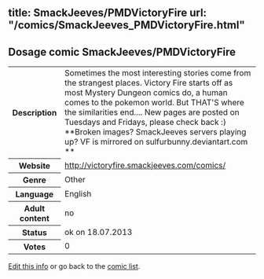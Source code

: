 title: SmackJeeves/PMDVictoryFire
url: "/comics/SmackJeeves_PMDVictoryFire.html"
---
Dosage comic SmackJeeves/PMDVictoryFire
-----------------------------------------

<p id="msg"></p>
<script type="text/javascript">
if (window.location.search === '?edit_info_mail=sent_ok') {
  var elem = document.getElementById("msg");
  elem.innerHTML = 'Edited information sucessfully sent for review, which is usually done daily. Thanks!';
  elem.className = 'ok';
}
</script>
<table class="comicinfo">
<tr>
<th>Description</th><td>Sometimes the most interesting stories come from the strangest places. Victory Fire starts off as most Mystery Dungeon comics do, a human comes to the pokemon world. But THAT'S where the similarities end.... New pages are posted on Tuesdays and Fridays, please check back :) **Broken images? SmackJeeves servers playing up? VF is mirrored on sulfurbunny.deviantart.com **</td>
</tr>
<tr>
<th>Website</th><td><a href="http://victoryfire.smackjeeves.com/comics/">http://victoryfire.smackjeeves.com/comics/</a></td>
</tr>
<tr>
<th>Genre</th><td>Other</td>
</tr>
<tr>
<th>Language</th><td>English</td>
</tr>
<tr>
<th>Adult content</th><td>no</td>
</tr>
<tr>
<th>Status</th><td>ok on 18.07.2013</td>
</tr>
<tr>
<th>Votes</th><td>0</td>
</tr>
</table>

[Edit this info](SmackJeeves_PMDVictoryFire_edit.html) or go back to the [comic list](../comic-index.html).
